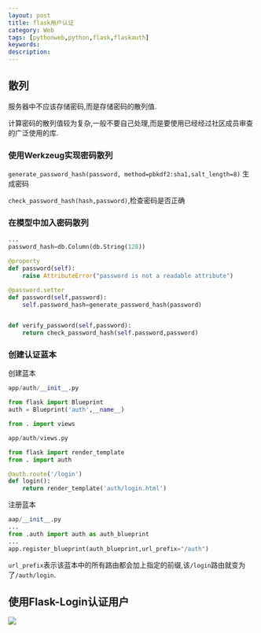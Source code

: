 ```yaml
---
layout: post
title: flask用户认证
category: Web
tags: [pythonweb,python,flask,flaskauth]
keywords:
description:
---
```



## 散列
服务器中不应该存储密码,而是存储密码的散列值.

计算密码的散列值较为复杂,一般不要自己处理,而是要使用已经经过社区成员审查的广泛使用的库.

### 使用Werkzeug实现密码散列

`generate_password_hash(password, method=pbkdf2:sha1,salt_length=8)` 生成密码

`check_password_hash(hash,password)`,检查密码是否正确

### 在模型中加入密码散列

```python
...
password_hash=db.Column(db.String(128))

@property
def password(self):
    raise AttributeError("password is not a readable attribute")

@password.setter
def password(self,password):
    self.password_hash=generate_password_hash(password)


def verify_password(self,password):
    return check_password_hash(self.password,password)
```

### 创建认证蓝本

创建蓝本
```python
app/auth/__init__.py

from flask import Blueprint
auth = Blueprint('auth',__name__)

from . import views
```


```python
app/auth/views.py

from flask import render_template
from . import auth

@auth.route('/login')
def login():
    return render_template('auth/login.html')
```

注册蓝本
```python
aap/__init__.py
...
from .auth import auth as auth_blueprint
...
app.register_blueprint(auth_blueprint,url_prefix="/auth")
```
`url_prefix`表示该蓝本中的所有路由都会加上指定的前缀,该`/login`路由就变为了`/auth/login`.


## 使用Flask-Login认证用户

![](/assets/img/posts/flask_loign.png)
